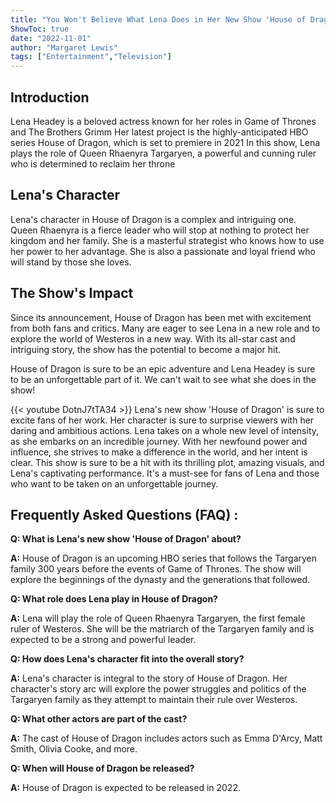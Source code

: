 ```yaml
---
title: "You Won't Believe What Lena Does in Her New Show 'House of Dragon'!"
ShowToc: true 
date: "2022-11-01"
author: "Margaret Lewis" 
tags: ["Entertainment","Television"]
---
```

## Introduction

Lena Headey is a beloved actress known for her roles in Game of Thrones and The Brothers Grimm Her latest project is the highly-anticipated HBO series House of Dragon, which is set to premiere in 2021 In this show, Lena plays the role of Queen Rhaenyra Targaryen, a powerful and cunning ruler who is determined to reclaim her throne

## Lena's Character

Lena's character in House of Dragon is a complex and intriguing one. Queen Rhaenyra is a fierce leader who will stop at nothing to protect her kingdom and her family. She is a masterful strategist who knows how to use her power to her advantage. She is also a passionate and loyal friend who will stand by those she loves.

## The Show's Impact

Since its announcement, House of Dragon has been met with excitement from both fans and critics. Many are eager to see Lena in a new role and to explore the world of Westeros in a new way. With its all-star cast and intriguing story, the show has the potential to become a major hit.

House of Dragon is sure to be an epic adventure and Lena Headey is sure to be an unforgettable part of it. We can't wait to see what she does in the show!

{{< youtube DotnJ7tTA34 >}} 
Lena's new show 'House of Dragon' is sure to excite fans of her work. Her character is sure to surprise viewers with her daring and ambitious actions. Lena takes on a whole new level of intensity, as she embarks on an incredible journey. With her newfound power and influence, she strives to make a difference in the world, and her intent is clear. This show is sure to be a hit with its thrilling plot, amazing visuals, and Lena's captivating performance. It's a must-see for fans of Lena and those who want to be taken on an unforgettable journey.

## Frequently Asked Questions (FAQ) :
**Q: What is Lena's new show 'House of Dragon' about?**

**A:** House of Dragon is an upcoming HBO series that follows the Targaryen family 300 years before the events of Game of Thrones. The show will explore the beginnings of the dynasty and the generations that followed.

**Q: What role does Lena play in House of Dragon?**

**A:** Lena will play the role of Queen Rhaenyra Targaryen, the first female ruler of Westeros. She will be the matriarch of the Targaryen family and is expected to be a strong and powerful leader.

**Q: How does Lena's character fit into the overall story?**

**A:** Lena's character is integral to the story of House of Dragon. Her character's story arc will explore the power struggles and politics of the Targaryen family as they attempt to maintain their rule over Westeros.

**Q: What other actors are part of the cast?**

**A:** The cast of House of Dragon includes actors such as Emma D'Arcy, Matt Smith, Olivia Cooke, and more.

**Q: When will House of Dragon be released?**

**A:** House of Dragon is expected to be released in 2022.



